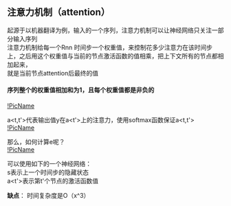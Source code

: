 ## 注意力机制（attention）  

  
起源于以机器翻译为例，输入的一个序列，注意力机制可以让神经网络只关注一部分输入序列  
注意力机制给每一个Rnn 时间步一个权重值，来控制花多少注意力在该时间步上，之后用这个权重值与当前的节点激活函数的值相乘，把上下文所有的节点都相加起来，  
就是当前节点attention后最终的值    

#### 序列整个的权重值相加和为1，且每个权重值都是非负的  
  [!PicName](https://github.com/jiaruncao/jiaruncao.github.io/blob/master/NLP/Chapter5-Deep%20Learning%20in%20NLP/formula/1.png)  
  
  a<t,t'>代表输出值y<t>在a<t'>上的注意力，使用softmax函数保证a<t,t'>  
  [!PicName](https://github.com/jiaruncao/jiaruncao.github.io/blob/master/NLP/Chapter5-Deep%20Learning%20in%20NLP/formula/2.png)  
  
  那么，如何计算e呢？  
  [!PicName](https://github.com/jiaruncao/jiaruncao.github.io/blob/master/NLP/Chapter5-Deep%20Learning%20in%20NLP/formula/3.png)  
  
  可以使用如下的一个神经网络：  
  s<t-1>表示上一个时间步的隐藏状态  
  a<t'>表示第t'个节点的激活函数值  
  
 **缺点**： 时间复杂度是O（x^3）
